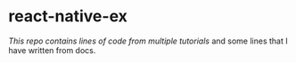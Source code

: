 # react-native-ex

*This repo contains lines of code from multiple tutorials* and some lines that I have written from docs.
